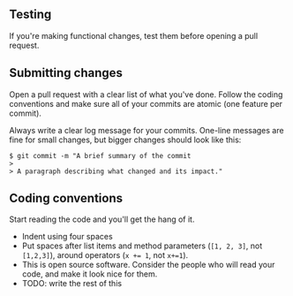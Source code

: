 ## Testing

If you're making functional changes, test them before opening a pull request.

## Submitting changes

Open a pull request with a clear list of what you've done. Follow the coding
conventions and make sure all of your commits are atomic (one feature per commit).

Always write a clear log message for your commits. One-line messages are fine
for small changes, but bigger changes should look like this:

    $ git commit -m "A brief summary of the commit
    > 
    > A paragraph describing what changed and its impact."

## Coding conventions

Start reading the code and you'll get the hang of it.

* Indent using four spaces
* Put spaces after list items and method parameters (`[1, 2, 3]`, not `[1,2,3]`),
  around operators (`x += 1`, not `x+=1`).
* This is open source software. Consider the people who will read your code,
  and make it look nice for them.
* TODO: write the rest of this
